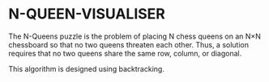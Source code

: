 # N-QUEEN-VISUALISER
The N-Queens puzzle is the problem of placing N chess queens on an N×N chessboard so that no two queens threaten each other. 
Thus, a solution requires that no two queens share the same row, column, or diagonal.

This algorithm is designed using backtracking.


